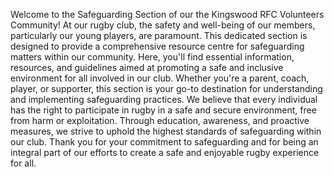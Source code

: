 Welcome to the Safeguarding Section of our the Kingswood RFC Volunteers Community! At our rugby club, the safety and well-being of our members, particularly our young players, are paramount. This dedicated section is designed to provide a comprehensive resource centre for safeguarding matters within our community. Here, you'll find essential information, resources, and guidelines aimed at promoting a safe and inclusive environment for all involved in our club. Whether you're a parent, coach, player, or supporter, this section is your go-to destination for understanding and implementing safeguarding practices. We believe that every individual has the right to participate in rugby in a safe and secure environment, free from harm or exploitation. Through education, awareness, and proactive measures, we strive to uphold the highest standards of safeguarding within our club. 
Thank you for your commitment to safeguarding and for being an integral part of our efforts to create a safe and enjoyable rugby experience for all.
